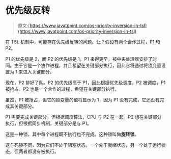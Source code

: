 # 优先级反转

> 原文:[https://www.javatpoint.com/os-priority-inversion-in-tsl](https://www.javatpoint.com/os-priority-inversion-in-tsl)

在 TSL 机制中，可能存在优先级反转的问题。让？假设有两个合作过程，P1 和 P2。

P1 的优先级是 2，而 P2 的优先级是 1。P1 来得更早，被中央处理器安排了时间。由于它是一个协作进程，并且希望在关键部分执行，因此它将通过将锁变量设置为 1 来进入关键部分。

现在，P2 排好了队。P2 的优先级高于 P1，因此根据优先级调度，P2 被调度，P1 被抢占。P2 也是一个合作的过程，希望在关键部分执行。

虽然，P1 被抢占，但它的锁变量的值将显示为 1，因为 P1 没有完成，它还没有完成其关键部分。

P1 需要完成关键部分，但根据调度算法，CPU 与 P2 在一起。P2 想在关键部分执行，但根据同步机制，关键部分是与 P1。

这是一种锁，其中每个进程既不执行也不完成。这种锁叫做**旋转锁**。

这与死锁不同，因为它们不处于阻塞状态。一个处于就绪状态，另一个处于运行状态，但两者都没有被执行。